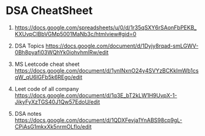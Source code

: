 # DSA CheatSheet

1. https://docs.google.com/spreadsheets/u/0/d/1r35qSXY6rSAonFbPEKB_KXUvpCIBbVGMp5001MaNb3c/htmlview#gid=0
2. DSA Topics
   https://docs.google.com/document/d/1Dyjy8rqad-smLGWV-0Bh8pyafi03WQhYk0iohvhmlRw/edit
3. MS Leetcode cheat sheet
   https://docs.google.com/document/d/1ynINxnO24y4SVYzBCKkImWb1csqW_qU6lGFb5k6REgo/edit
  
4. Leet code of all company 
   https://docs.google.com/document/d/1q3E_bT2kLW1H9UvpX-1-JikyFyXzTGS40J1Qw57EdoU/edit

5. DSA notes
   https://docs.google.com/document/d/1QDXFevja1YnABS98cp9gL-CPiAsG1mkxXk5nrmOLflo/edit
